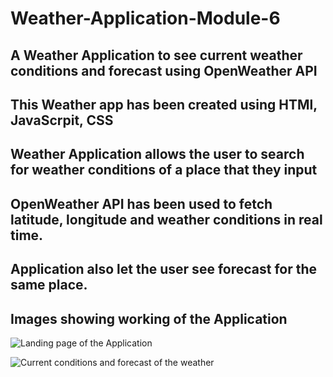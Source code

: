 # Weather-Application-Module-6
## A Weather Application to see current weather conditions and forecast using OpenWeather API




## This Weather app has been created using HTMl, JavaScrpit, CSS

## Weather Application allows the user to search for weather conditions of a place that they input

## OpenWeather API has been used to fetch latitude, longitude and weather conditions in real time. 

## Application also let the user see forecast for the same place. 

## Images showing working of the Application

![Landing page of the Application](./Assets/images/LandingPage.png)

![Current conditions and forecast of the weather](./Assets/images/weatherConditions.png)

